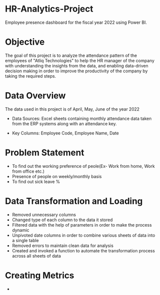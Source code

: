 # HR-Analytics-Project

Employee presence dashboard for the fiscal year 2022 using Power BI.

# Objective

The goal of this project is to analyze the attendance pattern of the employees of "Atliq Technologies" to help the HR manager of the company with understanding the insights from the data, and enabling data-driven decision making in order to improve the productivity of the company by taking the required steps.

# Data Overview

The data used in this project is of April, May, June of the year 2022

- Data Sources: Excel sheets containing monthly attendance data taken from the ERP systems along with an attendance key.

- Key Columns: Employee Code, Employee Name, Date


# Problem Statement

* To find out the working preference of peole(Ex- Work from home, Work from office etc.)
* Presence of people on weekly/monthly basis
* To find out sick leave %

# Data Transformation and Loading

* Removed unnecessary columns
* Changed type of each column to the data it stored
* Filtered data with the help of parameters in order to make the process dynamic 
* Unpivoted date columns in order to combine various sheets of data into a single table
* Removed errors to maintain clean data for analysis
* Created and invoked a function to automate the transformation process across all sheets of data

# Creating Metrics

* 
























